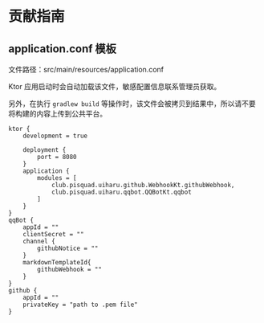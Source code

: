 # 贡献指南

## application.conf 模板

文件路径：src/main/resources/application.conf

Ktor 应用启动时会自动加载该文件，敏感配置信息联系管理员获取。

另外，在执行 `gradlew build` 等操作时，该文件会被拷贝到结果中，所以请不要将构建的内容上传到公共平台。

```text
ktor {
    development = true

    deployment {
        port = 8080
    }
    application {
        modules = [
            club.pisquad.uiharu.github.WebhookKt.githubWebhook,
            club.pisquad.uiharu.qqbot.QQBotKt.qqbot
        ]
    }
}
qqBot {
    appId = ""
    clientSecret = ""
    channel {
        githubNotice = ""
    }
    markdownTemplateId{
        githubWebhook = ""
    }
}
github {
    appId = ""
    privateKey = "path to .pem file"
}
```